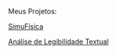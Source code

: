  <!--<div align="center">
  <a href="https://github.com/marcopolomoreno">
  <img height="180em" src="https://github-readme-stats.vercel.app/api?username=marcopolomoreno&count_private=true&include_all_commits=true&show_icons=true&&hide=stars">
</div>
 
 <div align="center">
   <img src="https://github-readme-stats.vercel.app/api/top-langs/?username=marcopolomoreno&hide=rich%20text%20format,html,css">
 </div>-->
 <!--
 #
 
 <div style="display: flex;" align="center">
  <img align="center" height="40" src="https://cdn.jsdelivr.net/gh/devicons/devicon/icons/c/c-original.svg">&nbsp;&nbsp;
  <img align="center" height="40" src="https://upload.wikimedia.org/wikipedia/en/b/b9/Nvidia_CUDA_Logo.jpg">&nbsp;&nbsp;
  <img align="center" height="40" src="https://www.pinclipart.com/picdir/big/492-4923480_maplesim-maplesoft-logo-clipart.png">&nbsp;&nbsp;
  <img align="center" height="40" src="https://raw.githubusercontent.com/devicons/devicon/master/icons/javascript/javascript-original.svg">&nbsp;&nbsp;
  <img align="center" height="40" src="https://cdn.jsdelivr.net/gh/devicons/devicon/icons/html5/html5-original-wordmark.svg">&nbsp;&nbsp;
  <img align="center" height="40" src="https://cdn.jsdelivr.net/gh/devicons/devicon/icons/css3/css3-original-wordmark.svg">&nbsp;&nbsp;
  <img align="center" height="40" src="https://cdn.jsdelivr.net/gh/devicons/devicon/icons/arduino/arduino-original-wordmark.svg">&nbsp;&nbsp;
  <img align="center" height="40" src="https://cdn.jsdelivr.net/gh/devicons/devicon/icons/matlab/matlab-original.svg">&nbsp;&nbsp;
  <img align="center" height="40" src="https://upload.wikimedia.org/wikipedia/commons/b/b1/Scilab_Logo.png">&nbsp;&nbsp;
  <img align="center" height="40" src="https://upload.wikimedia.org/wikipedia/en/b/b2/Embarcadero_Delphi_10.4_Sydney_Product_Logo_and_Icon.svg">&nbsp;&nbsp;
 </div>
 
 #
 
 <div style="display: inline_block;" align="center">
  <img align="center" height="40" src="https://cdn.jsdelivr.net/gh/devicons/devicon/icons/windows8/windows8-original.svg">   &nbsp;&nbsp; 
  <img align="center" height="40" src="https://cdn.jsdelivr.net/gh/devicons/devicon/icons/android/android-original.svg">&nbsp;&nbsp;
  <img align="center" height="40" src="https://cdn.jsdelivr.net/gh/devicons/devicon/icons/apple/apple-original.svg">&nbsp;&nbsp;
  <img align="center" height="40" src="https://cdn.jsdelivr.net/gh/devicons/devicon/icons/linux/linux-original.svg">&nbsp;&nbsp;
  <img align="center" height="40" src="https://cdn.jsdelivr.net/gh/devicons/devicon/icons/visualstudio/visualstudio-plain.svg">&nbsp;&nbsp;
  <img align="center" height="40" src="https://cdn.jsdelivr.net/gh/devicons/devicon/icons/vscode/vscode-original.svg">&nbsp;&nbsp;
  <img align="center" height="40" src="https://cdn.jsdelivr.net/gh/devicons/devicon/icons/electron/electron-original.svg">&nbsp;&nbsp;
  <img align="center" height="40" src="https://cdn.jsdelivr.net/gh/devicons/devicon/icons/bootstrap/bootstrap-plain-wordmark.svg">&nbsp;&nbsp;
  <img align="center" height="40" src="https://cdn.jsdelivr.net/gh/devicons/devicon/icons/jquery/jquery-original-wordmark.svg">&nbsp;&nbsp;
  <img align="center" height="40" src="https://cdn.jsdelivr.net/gh/devicons/devicon/icons/npm/npm-original-wordmark.svg">&nbsp;&nbsp;
  <img align="center" height="40" src="https://cdn.jsdelivr.net/gh/devicons/devicon/icons/yarn/yarn-original.svg">&nbsp;&nbsp;
 </div>

#-->
 
Meus Projetos:
 
 <a href="https://simufisica.com">SimuFísica</a>

 <a href="https://legibilidade.com">Análise de Legibilidade Textual</a>
 
